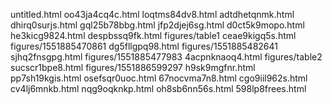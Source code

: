 untitled.html
oo43ja4cq4c.html
loqtms84dv8.html
adtdhetqnmk.html
dhirq0surjs.html
gql25b78bbg.html
jfp2djej6sg.html
d0ct5k9mopo.html
he3kicg9824.html
despbssq9fk.html
figures/table1
ceae9kigq5s.html
figures/1551885470861
dg5fllgpq98.html
figures/1551885482641
sjhq2fnsgpg.html
figures/1551885477983
4acpnknaoq4.html
figures/table2
sucscr1bpe8.html
figures/1551886599297
h9sk9mgfnr.html
pp7sh19kgis.html
osefsqr0uoc.html
67nocvma7n8.html
cgo9iil962s.html
cv4lj6mnkb.html
nqg9oqknkp.html
oh8sb6nn56s.html
598lp8frees.html